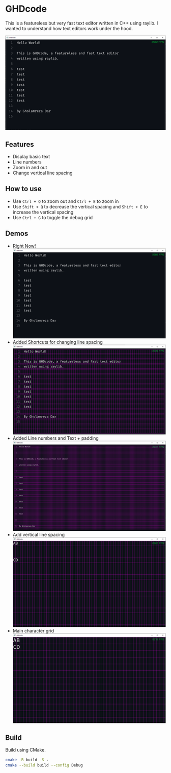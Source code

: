 # GHDcode

This is a featureless but very fast text editor written in C++ using raylib.
I wanted to understand how text editors work under the hood.

![demo image](images/demo_charbased.png)

## Features

- Display basic text
- Line numbers
- Zoom in and out
- Change vertical line spacing

## How to use

- Use `Ctrl + Q` to zoom out and `Ctrl + E` to zoom in
- Use `Shift + Q` to decrease the vertical spacing and `Shift + E` to increase the vertical spacing
- Use `Ctrl + G` to toggle the debug grid

## Demos

- Right Now!
    ![demo image](images/demo_charbased.png)
- Added Shortcuts for changing line spacing
    ![demo image](images/demo_charbased_grid.png)
- Added Line numbers and Text + padding
    ![demo image](images/demo_linespacing_and_text.png)
- Add vertical line spacing 
    ![demo image](images/demo_linespacing.png)
- Main character grid 
    ![demo image](images/demo_grid_2.png)

## Build

Build using CMake.

```sh
cmake -B build -S .
cmake --build build --config Debug
```
